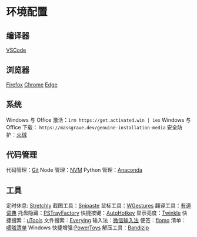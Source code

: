# 环境配置

## 编译器

[VSCode](https://code.visualstudio.com/Download)

## 浏览器

[Firefox](https://www.mozilla.org/zh-CN/firefox/developer/)
[Chrome](https://www.google.com/chrome/index.html)
[Edge](https://www.microsoft.com/zh-cn/edge/download?form=MA13FJ)

## 系统

Windows 与 Office 激活：`irm https://get.activated.win | iex`
Windows 与 Office 下载： `https://massgrave.dev/genuine-installation-media`
安全防护：[火绒](https://www.huorong.cn/)

## 代码管理

代码管理：[Git](https://git-scm.com/downloads)
Node 管理：[NVM](https://nvm.uihtm.com/doc/download-nvm.html)
Python 管理：[Anaconda](https://www.anaconda.com/download/success)

## 工具

定时休息: [Stretchly](https://github.com/hovancik/stretchly/releases)
截图工具：[Snipaste](https://zh.snipaste.com/)
鼠标工具：[WGestures](https://www.yingdev.com/projects/wgestures)
翻译工具：[有道词典](https://fanyi.youdao.com/download-Windows)
托盘隐藏：[PSTrayFactory](https://www.pssoftlab.com/)
快捷按键：[AutoHotkey](https://github.com/AutoHotkey/AutoHotkey/releases)
显示亮度：[Twinkle](https://github.com/xanderfrangos/twinkle-tray/releases)
快捷搜索：[uTools](https://www.u-tools.cn/download/)
文件搜索：[Everying](https://www.voidtools.com/zh-cn/downloads/)
输入法：[微信输入法](https://z.weixin.qq.com/)
便签：[flomo](https://help.flomoapp.com/basic/app.html)
清单：[嘀嗒清单](https://dida365.com/download)
Windows 快捷增强:[PowerToys](https://github.com/microsoft/PowerToys/releases/tag/v0.91.1)
解压工具：[Bandizip](https://www.bandisoft.com/bandizip/)
